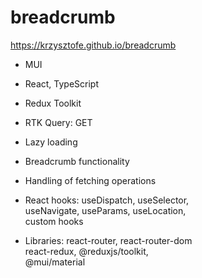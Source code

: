 # breadcrumb

https://krzysztofe.github.io/breadcrumb

* MUI
* React, TypeScript
* Redux Toolkit 
* RTK Query: GET 
* Lazy loading
* Breadcrumb functionality
* Handling of fetching operations

* React hooks: useDispatch, useSelector, <br/> useNavigate, useParams, useLocation, <br/> custom hooks
* Libraries:
react-router, react-router-dom <br/>
react-redux, @reduxjs/toolkit,<br/>
@mui/material


